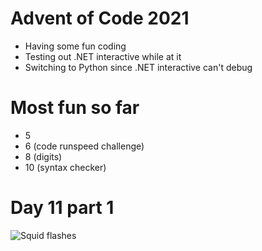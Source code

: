 # Advent of Code 2021
- Having some fun coding
- Testing out .NET interactive while at it
- Switching to Python since .NET interactive can't debug

# Most fun so far
- 5
- 6 (code runspeed challenge)
- 8 (digits)
- 10 (syntax checker)

# Day 11 part 1
![Squid flashes](./day11/day11_part1.gif)